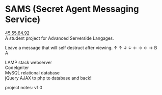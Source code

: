 SAMS (Secret Agent Messaging Service)
==========
<a href="http://45.55.64.92">45.55.64.92</a> <br>
A student project for Advanced Serverside Langages. <br>

Leave a message that will self destruct after viewing. ↑ ↑ ↓ ↓ ← → ← → B A <br>

LAMP stack webserver <br>
CodeIgniter <br>
MySQL relational database <br>
jQuery AJAX to php to database and back! <br>

project notes: v1.0
